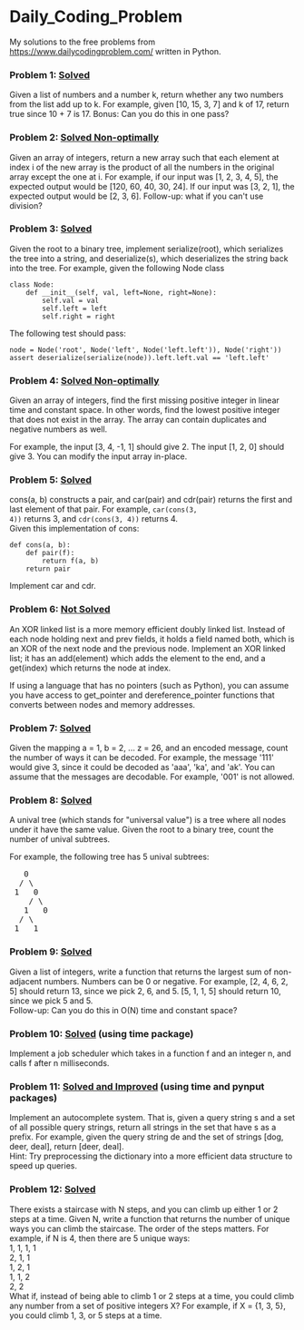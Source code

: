 # Daily_Coding_Problem
My solutions to the free problems from https://www.dailycodingproblem.com/ written in Python.

### Problem 1: [Solved](https://github.com/monk200/Daily_Coding_Problem/blob/main/problem1.py)
Given a list of numbers and a number k, return whether any two numbers from the list add up to k.
For example, given [10, 15, 3, 7] and k of 17, return true since 10 + 7 is 17.
Bonus: Can you do this in one pass?

### Problem 2: [Solved Non-optimally](https://github.com/monk200/Daily_Coding_Problem/blob/main/problem2.py)
Given an array of integers, return a new array such that each element at index i of the new array is the product of all the numbers in the original array except the one at i.
For example, if our input was [1, 2, 3, 4, 5], the expected output would be [120, 60, 40, 30, 24]. If our input was [3, 2, 1], the expected output would be [2, 3, 6].
Follow-up: what if you can't use division?

### Problem 3: [Solved](https://github.com/monk200/Daily_Coding_Problem/blob/main/problem3.py)
Given the root to a binary tree, implement serialize(root), which serializes the tree into a string, and deserialize(s), which deserializes the string back into the tree.
For example, given the following Node class    

```
class Node:  
    def __init__(self, val, left=None, right=None):  
        self.val = val  
        self.left = left  
        self.right = right   
```
The following test should pass:    

```
node = Node('root', Node('left', Node('left.left')), Node('right'))  
assert deserialize(serialize(node)).left.left.val == 'left.left'  
```

### Problem 4: [Solved Non-optimally](https://github.com/monk200/Daily_Coding_Problem/blob/main/problem4.py)
Given an array of integers, find the first missing positive integer in linear time and constant space. In other words, find the lowest positive integer that does not exist in the array. The array can contain duplicates and negative numbers as well.  

For example, the input [3, 4, -1, 1] should give 2. The input [1, 2, 0] should give 3.
You can modify the input array in-place.

### Problem 5: [Solved](https://github.com/monk200/Daily_Coding_Problem/blob/main/problem5.py)
cons(a, b) constructs a pair, and car(pair) and cdr(pair) returns the first and last element of that pair. For example, <code>car(cons(3, 4))</code> returns 3, and <code>cdr(cons(3, 4))</code> returns 4.  
Given this implementation of cons:  

```
def cons(a, b):
    def pair(f):
        return f(a, b)
    return pair
```

Implement car and cdr.

### Problem 6: [Not Solved](https://github.com/monk200/Daily_Coding_Problem/blob/main/problem6.py)
An XOR linked list is a more memory efficient doubly linked list. Instead of each node holding next and prev fields, it holds a field named both, which is an XOR of the next node and the previous node. Implement an XOR linked list; it has an add(element) which adds the element to the end, and a get(index) which returns the node at index.  

If using a language that has no pointers (such as Python), you can assume you have access to get_pointer and dereference_pointer functions that converts between nodes and memory addresses.

### Problem 7: [Solved](https://github.com/monk200/Daily_Coding_Problem/blob/main/problem7.py)
Given the mapping a = 1, b = 2, ... z = 26, and an encoded message, count the number of ways it can be decoded. For example, the message '111' would give 3, since it could be decoded as 'aaa', 'ka', and 'ak'. You can assume that the messages are decodable. For example, '001' is not allowed.  

### Problem 8: [Solved](https://github.com/monk200/Daily_Coding_Problem/blob/main/problem8.py)
A unival tree (which stands for "universal value") is a tree where all nodes under it have the same value.
Given the root to a binary tree, count the number of unival subtrees.  
  
For example, the following tree has 5 unival subtrees:  
<pre>
   0  
  / \  
 1   0  
    / \  
   1   0  
  / \  
 1   1</pre>

### Problem 9: [Solved](https://github.com/monk200/Daily_Coding_Problem/blob/main/problem9.py)
Given a list of integers, write a function that returns the largest sum of non-adjacent numbers. Numbers can be 0 or negative. For example, [2, 4, 6, 2, 5] should return 13, since we pick 2, 6, and 5. [5, 1, 1, 5] should return 10, since we pick 5 and 5.  
Follow-up: Can you do this in O(N) time and constant space?  

### Problem 10: [Solved](https://github.com/monk200/Daily_Coding_Problem/blob/main/problem10.py) (using time package)
Implement a job scheduler which takes in a function f and an integer n, and calls f after n milliseconds.

### Problem 11: [Solved and Improved](https://github.com/monk200/Daily_Coding_Problem/blob/main/problem11.py) (using time and pynput packages)
Implement an autocomplete system. That is, given a query string s and a set of all possible query strings, return all strings in the set that have s as a prefix. For example, given the query string de and the set of strings [dog, deer, deal], return [deer, deal].  
Hint: Try preprocessing the dictionary into a more efficient data structure to speed up queries.

### Problem 12: [Solved](https://github.com/monk200/Daily_Coding_Problem/blob/main/problem12.py)
There exists a staircase with N steps, and you can climb up either 1 or 2 steps at a time. Given N, write a function that returns the number of unique ways you can climb the staircase. The order of the steps matters.
For example, if N is 4, then there are 5 unique ways:  
1, 1, 1, 1  
2, 1, 1  
1, 2, 1  
1, 1, 2  
2, 2  
What if, instead of being able to climb 1 or 2 steps at a time, you could climb any number from a set of positive integers X? For example, if X = {1, 3, 5}, you could climb 1, 3, or 5 steps at a time.
